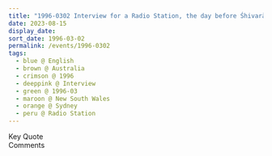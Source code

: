 ```yaml
---
title: "1996-0302 Interview for a Radio Station, the day before Śhivarātri Pūjā, Sydney, New South Wales, Australia"
date: 2023-08-15
display_date: 
sort_date: 1996-03-02
permalink: /events/1996-0302
tags:
  - blue @ English
  - brown @ Australia
  - crimson @ 1996
  - deeppink @ Interview
  - green @ 1996-03
  - maroon @ New South Wales
  - orange @ Sydney
  - peru @ Radio Station
---
```


<wave-list>
  <list-title color="green" width="75">Key Quote</list-title>
  <list-item color="BlanchedAlmond"  width="200"></list-item>
  <list-item color="Lavender"></list-item>
  <list-item color="BlanchedAlmond"></list-item>
</wave-list>

<br>

<wave-list>
  <list-title color="green" width="75">Comments</list-title>
  <list-item color="BlanchedAlmond"  width="200"></list-item>
  <list-item color="Lavender"></list-item>
  <list-item color="BlanchedAlmond"></list-item>
</wave-list>